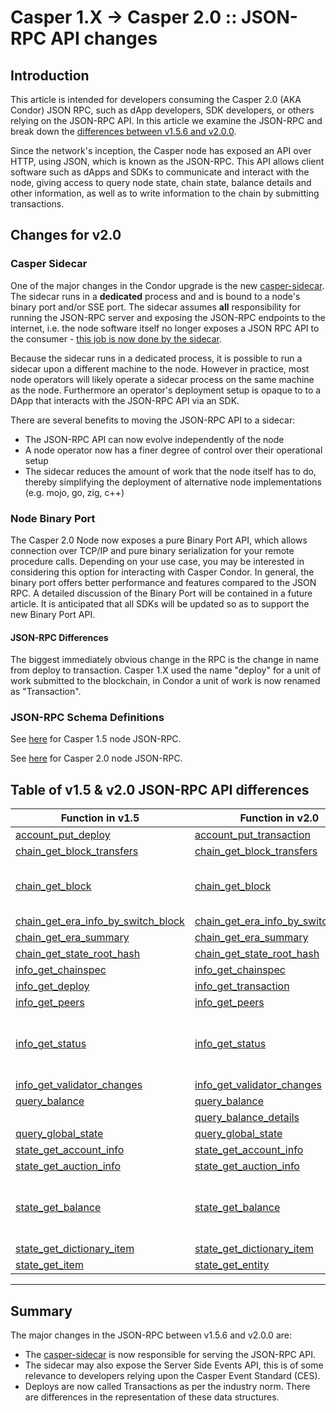 # Casper 1.X -> Casper 2.0 :: JSON-RPC API changes  

## Introduction

This article is intended for developers consuming the Casper 2.0 (AKA Condor) JSON RPC, such as dApp developers, SDK developers, or others relying on the JSON-RPC API. In this article we examine the JSON-RPC  and break down the [differences between v1.5.6 and v2.0.0](#differences-between-v15-and-v20).

Since the network's inception, the Casper node has exposed an API over HTTP, using JSON, which is known as the JSON-RPC. This API allows client software such as dApps and SDKs to communicate and interact with the node, giving access to query node state, chain state, balance details and other information, as well as to write information to the chain by submitting transactions.  

## Changes for v2.0

### Casper Sidecar

One of the major changes in the Condor upgrade is the new [casper-sidecar](https://github.com/casper-network/casper-sidecar). The sidecar runs in a **dedicated** process and and is bound to a node's binary port and/or SSE port.  The sidecar assumes **all** responsibility for running the JSON-RPC server and exposing the JSON-RPC endpoints to the internet, i.e. the node software itself no longer exposes a JSON RPC API to the consumer - <u>this job is now done by the sidecar</u>.  

Because the sidecar runs in a dedicated process, it is possible to run a sidecar upon a different machine to the node.  However in practice, most node operators will likely operate a sidecar process on the same machine as the node.  Furthermore an operator's deployment setup is opaque to to a DApp that interacts with the JSON-RPC API via an SDK.  

There are several benefits to moving the JSON-RPC API to a sidecar:  
- The JSON-RPC API can now evolve independently of the node  
- A node operator now has a finer degree of control over their operational setup
- The sidecar reduces the amount of work that the node itself has to do, thereby simplifying the deployment of alternative node implementations (e.g. mojo, go, zig, c++)

### Node Binary Port

The Casper 2.0 Node now exposes a pure Binary Port API, which allows connection over TCP/IP and pure binary serialization for your remote procedure calls.  Depending on your use case, you may be interested in considering this option for interacting with Casper Condor. In general, the binary port offers better performance and features compared to the JSON RPC.  A detailed discussion of the Binary Port will be contained in a future article.  It is anticipated that all SDKs will be updated so as to support the new Binary Port API.

#### JSON-RPC Differences  

The biggest immediately obvious change in the RPC is the change in name from deploy to transaction.  Casper 1.X used the name "deploy" for a unit of work submitted to the blockchain, in Condor a unit of work is now renamed as "Transaction". 

### JSON-RPC Schema Definitions

See [here](./024-jsonrpc-comp/rpc-1.5/schema.json) for Casper 1.5 node JSON-RPC.

See [here](./024-jsonrpc-comp/rpc-2.0/schema.json) for Casper 2.0 node JSON-RPC.

## Table of v1.5 & v2.0 JSON-RPC API differences

| Function in v1.5                      | Function in v2.0                      |Remarks|
| ---                                   | ---                                   | --- |
| [account_put_deploy](./024-jsonrpc-comp/rpc-1.5/account_put_deploy.json)                                      | [account_put_transaction](./024-jsonrpc-comp/rpc-2.0/account_put_transaction.json)                            | [Renamed](./024-jsonrpc-comp/account_put_transaction.md)     |  
| [chain_get_block_transfers](./024-jsonrpc-comp/rpc-1.5/chain_get_block_transfers.json)                        | [chain_get_block_transfers](./024-jsonrpc-comp/rpc-2.0/chain_get_block_transfers.json)                        | Unchanged     |
| [chain_get_block](./024-jsonrpc-comp/rpc-1.5/chain_get_block.json)                                            | [chain_get_block](./024-jsonrpc-comp/rpc-2.0/chain_get_block.json)                                            | [Now returns Block with Signatures](./024-jsonrpc-comp/chain_get_block.md)         |
| [chain_get_era_info_by_switch_block](./024-jsonrpc-comp/rpc-1.5/chain_get_era_info_by_switch_block.json)      | [chain_get_era_info_by_switch_block](./024-jsonrpc-comp/rpc-2.0/chain_get_era_info_by_switch_block.json)      | Unchanged     |
| [chain_get_era_summary](./024-jsonrpc-comp/rpc-1.5/chain_get_era_summary.json)                                | [chain_get_era_summary](./024-jsonrpc-comp/rpc-2.0/chain_get_era_summary.json)                                | Unchanged     |
| [chain_get_state_root_hash](./024-jsonrpc-comp/rpc-1.5/chain_get_state_root_hash.json)                        | [chain_get_state_root_hash](./024-jsonrpc-comp/rpc-2.0/chain_get_state_root_hash.json)                        | Unchanged     |
| [info_get_chainspec](./024-jsonrpc-comp/rpc-1.5/info_get_chainspec.json)                                      | [info_get_chainspec](./024-jsonrpc-comp/rpc-2.0/info_get_chainspec.json)                                      | Unchanged     |
| [info_get_deploy](./024-jsonrpc-comp/rpc-1.5/info_get_deploy.json)                                            | [info_get_transaction](./024-jsonrpc-comp/rpc-2.0/info_get_transaction.json)                                  | [Renamed](./024-jsonrpc-comp/info_get_transaction.md)    |
| [info_get_peers](./024-jsonrpc-comp/rpc-1.5/info_get_peers.json)                                              | [info_get_peers](./024-jsonrpc-comp/rpc-2.0/info_get_peers.json)                                              | Unchanged     |
| [info_get_status](./024-jsonrpc-comp/rpc-1.5/info_get_status.json)                                            | [info_get_status](./024-jsonrpc-comp/rpc-2.0/info_get_status.json)                                            | Latest [switch block hash](./024-jsonrpc-comp/rpc-2.0/components/BlockHash.json) included in result     |
| [info_get_validator_changes](./024-jsonrpc-comp/rpc-1.5/info_get_validator_changes.json)                      | [info_get_validator_changes](./024-jsonrpc-comp/rpc-2.0/info_get_validator_changes.json)                      | Unchanged     |
| [query_balance](./024-jsonrpc-comp/rpc-1.5/query_balance.json)                                                | [query_balance](./024-jsonrpc-comp/rpc-2.0/query_balance.json)                                                | Unchanged     |
|                                                                                                               | [query_balance_details](./024-jsonrpc-comp/rpc-2.0/query_balance_details.json)                                | Added         |
| [query_global_state](./024-jsonrpc-comp/rpc-1.5/query_global_state.json)                                      | [query_global_state](./024-jsonrpc-comp/rpc-2.0/query_global_state.json)                                      | Unchanged     |
| [state_get_account_info](./024-jsonrpc-comp/rpc-1.5/state_get_account_info.json)                              | [state_get_account_info](./024-jsonrpc-comp/rpc-2.0/state_get_account_info.json)                              | Unchanged     |
| [state_get_auction_info](./024-jsonrpc-comp/rpc-1.5/state_get_auction_info.json)                              | [state_get_auction_info](./024-jsonrpc-comp/rpc-2.0/state_get_auction_info.json)                              | Unchanged     |
| [state_get_balance](./024-jsonrpc-comp/rpc-1.5/state_get_balance.json)                                        | [state_get_balance](./024-jsonrpc-comp/rpc-2.0/state_get_balance.json)                                        | [Balance now reflects all active holds](./024-jsonrpc-comp/state_get_balance.md)     |
| [state_get_dictionary_item](./024-jsonrpc-comp/rpc-1.5/state_get_dictionary_item.json)                        | [state_get_dictionary_item](./024-jsonrpc-comp/rpc-2.0/state_get_dictionary_item.json)                        | Unchanged     |
| [state_get_item](./024-jsonrpc-comp/rpc-1.5/state_get_item.json)                                              | [state_get_entity](./024-jsonrpc-comp/rpc-2.0/state_get_entity.json)                                          | Renamed    |


---
## Summary

The major changes in the JSON-RPC between v1.5.6 and v2.0.0 are:

- The [casper-sidecar](https://github.com/casper-network/casper-sidecar) is now responsible for serving the JSON-RPC API.
- The sidecar may also expose the Server Side Events API, this is of some relevance to developers relying upon the Casper Event Standard (CES).
- Deploys are now called Transactions as per the industry norm.  There are differences in the representation of these data structures.
